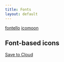 ```yaml
---
title: Fonts
layout: default
---
```


[fontello](http://fontello.com/)
[icomoon](http://icomoon.io/)


Font-based icons 
--------

<style> 

   &#91; data-icon &#93; :before
   
	{ font-family: 'icon-font'; content: attr(data-icon); } 
</style> 

<a href="/cloud/save/"> 
	<span data-icon="C" aria-hidden="true"></span> 
	Save to Cloud 
</a>


